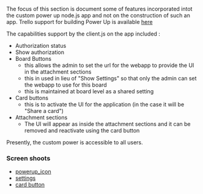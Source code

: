 The focus of this section is document some of features incorporated intot the custom power up node.js app and not on the construction of such an app. Trello support for building Power Up is available [here](https://developer.atlassian.com/cloud/trello/guides/power-ups/your-first-power-up/)

The capabilities support by the client.js on the app included :
- Authorization status
- Show authorization
- Board Buttons
  - this allows the admin to set the url for the webapp to provide the UI in the attachment sections
  - this in used in lieu of "Show Settings" so that only the admin can set the webapp to use for this board
  - this is maintained at board level as a shared setting
- Card buttons
  - this is to activate the UI for the application (in the case it will be "Share a card")
- Attachment sections
  - The UI will appear as inside the attachment sections and it can be removed and reactivate using the card button

Presently, the custom power is accessible to all users. 

### Screen shoots
- [powerup_icon](https://drive.google.com/file/d/1S3IPHkKkd1GfDC7Zc3lE9L57sFKD-G00/view?usp=sharing)
- [settings](https://drive.google.com/file/d/1ug64s7JSwxGkMUd1-qsndYKBZdsNz2Ek/view?usp=sharing)
- [card button](https://drive.google.com/file/d/1YDqBPcDRgidhXm6kEnC_U3VORgOBDHD_/view?usp=sharing)

